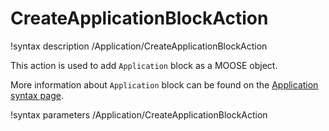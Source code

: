 # CreateApplicationBlockAction

!syntax description /Application/CreateApplicationBlockAction

This action is used to add `Application` block as a MOOSE object.

More information about `Application` block can be found on the [Application syntax page](syntax/Application/index.md).

!syntax parameters /Application/CreateApplicationBlockAction
